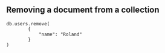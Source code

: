 ## Removing a document from a collection
```
db.users.remove(
        {
            "name": "Roland"
        }
)
```
